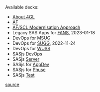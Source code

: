 Available decks:

* [About 4GL](/about)
* [AF](https://slides.sasjs.io/af)
* [AF/SCL Modernisation Approach](https://slides.sasjs.io/af-scl)
* Legacy SAS Apps for [FANS](/fans23), 2023-01-18
* DevOps for [MSUG](/msug)
* DevOps for [SUGG](/sugg), 2022-11-24
* DevOps for [WUSS](/wuss)
* SASjs [DevOps](/devops)
* SASjs [Server](/server)
* SASjs for [AppDev](/appdev)
* SASjs for [Phuse](/phuse)
* SASjs [Test](/test)

[source](https://github.com/sasjs/slides.sasjs.io)
